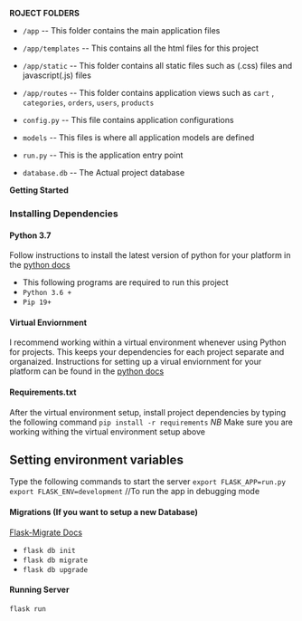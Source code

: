**ROJECT FOLDERS**

- `/app` 
-- This folder contains the main application files 
- `/app/templates`
-- This contains all the html files for this project
- `/app/static`
-- This folder contains all static files such as (.css) files and javascript(.js) files
- `/app/routes`
-- This folder contains application views such as `cart` , `categories`, `orders`, `users`, `products`
- `config.py`
-- This file contains application configurations
- `models`
-- This files is where all application models are defined

- `run.py`
-- This is the application entry point

- `database.db`
-- The Actual project database

**Getting Started**
### Installing Dependencies

#### Python 3.7

Follow instructions to install the latest version of python for your platform in the [python docs](https://docs.python.org/3/using/unix.html#getting-and-installing-the-latest-version-of-python)
- This following programs are required to run this project
- ```Python 3.6 + ```
- ```Pip 19+ ```


#### Virtual Enviornment

I recommend working within a virtual environment whenever using Python for projects. This keeps your dependencies for each project separate and organaized. Instructions for setting up a virual enviornment for your platform can be found in the [python docs](https://packaging.python.org/guides/installing-using-pip-and-virtual-environments/)

#### Requirements.txt
After the virtual environment setup, install project dependencies by typing the following command
`pip install -r requirements`
*NB* Make sure you are working withing the virtual environment setup above

## Setting environment variables
Type the following commands to start the server
`export FLASK_APP=run.py`
`export FLASK_ENV=development` //To run the app in debugging mode

#### Migrations (If you want to setup a new Database)
 [Flask-Migrate Docs](https://packaging.python.org/guides/installing-using-pip-and-virtual-environments/)
 - `flask db init`
 - `flask db migrate`
 - `flask db upgrade`
 #### Running Server

 `flask run`



 